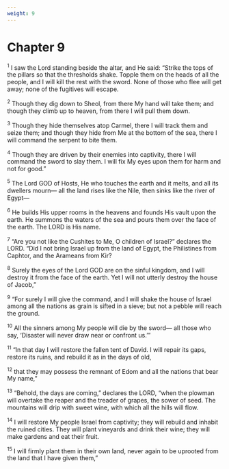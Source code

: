```yaml
---
weight: 9
---
```


# Chapter 9

<sup>1</sup> I saw the Lord standing beside the altar, and He said: “Strike the tops of the pillars so that the thresholds shake. Topple them on the heads of all the people, and I will kill the rest with the sword. None of those who flee will get away; none of the fugitives will escape. 

<sup>2</sup> Though they dig down to Sheol, from there My hand will take them; and though they climb up to heaven, from there I will pull them down. 

<sup>3</sup> Though they hide themselves atop Carmel, there I will track them and seize them; and though they hide from Me at the bottom of the sea, there I will command the serpent to bite them. 

<sup>4</sup> Though they are driven by their enemies into captivity, there I will command the sword to slay them. I will fix My eyes upon them for harm and not for good.” 

<sup>5</sup> The Lord GOD of Hosts, He who touches the earth and it melts, and all its dwellers mourn— all the land rises like the Nile, then sinks like the river of Egypt— 

<sup>6</sup> He builds His upper rooms in the heavens and founds His vault upon the earth. He summons the waters of the sea and pours them over the face of the earth. The LORD is His name. 

<sup>7</sup> “Are you not like the Cushites to Me, O children of Israel?” declares the LORD. “Did I not bring Israel up from the land of Egypt, the Philistines from Caphtor, and the Arameans from Kir? 

<sup>8</sup> Surely the eyes of the Lord GOD are on the sinful kingdom, and I will destroy it from the face of the earth. Yet I will not utterly destroy the house of Jacob,” 

<sup>9</sup> “For surely I will give the command, and I will shake the house of Israel among all the nations as grain is sifted in a sieve; but not a pebble will reach the ground. 

<sup>10</sup> All the sinners among My people will die by the sword— all those who say, ‘Disaster will never draw near or confront us.’” 

<sup>11</sup> “In that day I will restore the fallen tent of David. I will repair its gaps, restore its ruins, and rebuild it as in the days of old, 

<sup>12</sup> that they may possess the remnant of Edom and all the nations that bear My name,” 

<sup>13</sup> “Behold, the days are coming,” declares the LORD, “when the plowman will overtake the reaper and the treader of grapes, the sower of seed. The mountains will drip with sweet wine, with which all the hills will flow. 

<sup>14</sup> I will restore My people Israel from captivity; they will rebuild and inhabit the ruined cities. They will plant vineyards and drink their wine; they will make gardens and eat their fruit. 

<sup>15</sup> I will firmly plant them in their own land, never again to be uprooted from the land that I have given them,” 

